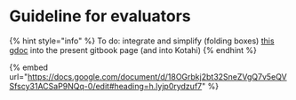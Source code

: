 # Guideline for evaluators

{% hint style="info" %}
To do: integrate and simplify (folding boxes) [this gdoc](https://docs.google.com/document/d/18OGrbkj2bt32SneZVgQ7v5eQVSfscy31ACSaP9NQq-0/edit#heading=h.lyjp0rydzuf7) into the present gitbook page (and into Kotahi)
{% endhint %}

{% embed url="https://docs.google.com/document/d/18OGrbkj2bt32SneZVgQ7v5eQVSfscy31ACSaP9NQq-0/edit#heading=h.lyjp0rydzuf7" %}
